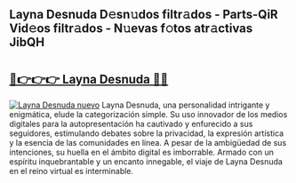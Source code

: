 ## Layna Desnuda D𝚎sn𝚞dos filtr𝚊dos - Parts-QiR Vid𝚎os filtr𝚊dos - N𝚞evas f𝚘tos atr𝚊ctivas JibQH

# <h2><a href="http://mb94ykj.tromn.icu/?c=Layna+Desnuda">🔗👉👉👉 Layna Desnuda 🔗🔗</a></h2>

[![Layna Desnuda nuevo](https://i.imgur.com/pEAQMta.gif)](http://mb94ykj.tromn.icu/?c=Layna+Desnuda)
Layna Desnuda, una personalidad intrigante y enigmática, elude la categorización simple. Su uso innovador de los medios digitales para la autopresentación ha cautivado y enfurecido a sus seguidores, estimulando debates sobre la privacidad, la expresión artística y la esencia de las comunidades en línea. A pesar de la ambigüedad de sus intenciones, su huella en el ámbito digital es imborrable. Armado con un espíritu inquebrantable y un encanto innegable, el viaje de Layna Desnuda en el reino virtual es interminable.
